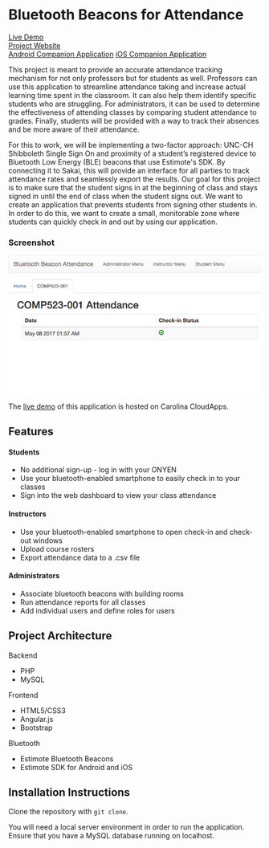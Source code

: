 # Bluetooth Beacons for Attendance

[Live Demo](https://shibboleth-yechoorv.cloudapps.unc.edu)  
[Project Website](http://bluetoothbeacon.web.unc.edu/)  
[Android Companion Application](https://github.com/audreysharp/android-bluetooth-beacons)
[iOS Companion Application](https://github.com/audreysharp/ios-bluetooth-beacons)

This project is meant to provide an accurate attendance tracking mechanism for not only professors but for students as well. Professors can use this application to streamline attendance taking and increase actual learning time spent in the classroom. It can also help them identify specific students who are struggling. For administrators, it can be used to determine the effectiveness of attending classes by comparing student attendance to grades. Finally, students will be provided with a way to track their absences and be more aware of their attendance.

For this to work, we will be implementing a two-factor approach: UNC-CH Shibboleth Single Sign On and proximity of a student’s registered device to Bluetooth Low Energy (BLE) beacons that use Estimote's SDK. By connecting it to Sakai, this will provide an interface for all parties to track attendance rates and seamlessly export the results. Our goal for this project is to make sure that the student signs in at the beginning of class and stays signed in until the end of class when the student signs out. We want to create an application that prevents students from signing other students in. In order to do this, we want to create a small, monitorable zone where students can quickly check in and out by using our application.

### Screenshot

![screenshot](screenshot.png)

The [live demo](shibboleth-yechoorv.cloudapps.unc.edu) of this application is hosted on Carolina CloudApps.

## Features

#### Students  
* No additional sign-up - log in with your ONYEN
* Use your bluetooth-enabled smartphone to easily check in to your classes
* Sign into the web dashboard to view your class attendance

#### Instructors  
* Use your bluetooth-enabled smartphone to open check-in and check-out windows
* Upload course rosters
* Export attendance data to a .csv file

#### Administrators  
* Associate bluetooth beacons with building rooms
* Run attendance reports for all classes
* Add individual users and define roles for users

## Project Architecture
Backend
* PHP
* MySQL

Frontend
* HTML5/CSS3
* Angular.js
* Bootstrap

Bluetooth
* Estimote Bluetooth Beacons
* Estimote SDK for Android and iOS

## Installation Instructions

Clone the repository with ```git clone```.

You will need a local server environment in order to run the application. Ensure that you have a MySQL database running on localhost.